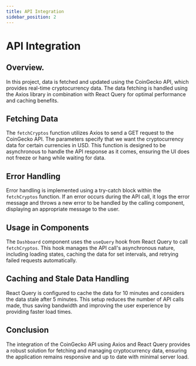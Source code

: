 ```yaml
---
title: API Integration
sidebar_position: 2
---
```

# API Integration

## Overview. 

In this project, data is fetched and updated using the CoinGecko API, which provides real-time cryptocurrency data. The data fetching is handled using the Axios library in combination with React Query for optimal performance and caching benefits.

## Fetching Data

The `fetchCryptos` function utilizes Axios to send a GET request to the CoinGecko API. The parameters specify that we want the cryptocurrency data for certain currencies in USD. This function is designed to be asynchronous to handle the API response as it comes, ensuring the UI does not freeze or hang while waiting for data.

## Error Handling

Error handling is implemented using a try-catch block within the `fetchCryptos` function. If an error occurs during the API call, it logs the error message and throws a new error to be handled by the calling component, displaying an appropriate message to the user.

## Usage in Components

The `Dashboard` component uses the `useQuery` hook from React Query to call `fetchCryptos`. This hook manages the API call's asynchronous nature, including loading states, caching the data for set intervals, and retrying failed requests automatically.

## Caching and Stale Data Handling

React Query is configured to cache the data for 10 minutes and considers the data stale after 5 minutes. This setup reduces the number of API calls made, thus saving bandwidth and improving the user experience by providing faster load times.

## Conclusion

The integration of the CoinGecko API using Axios and React Query provides a robust solution for fetching and managing cryptocurrency data, ensuring the application remains responsive and up to date with minimal server load.
